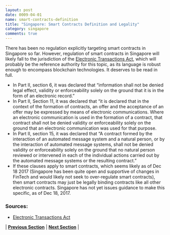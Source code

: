 ```yaml
---
layout: post
date: 0009-04-01
name: smart-contracts-definition
title: "Singapore: Smart Contracts Definition and Legality"
category: singapore
comments: true
---
```


There has been no regulation explicitly targeting smart contracts in Singapore so far. However, regulation of smart contracts in Singapore will likely fall to the jurisdiction of the [Electronic Transactions Act](https://sso.agc.gov.sg/Act/ETA2010#P1I-), which will probably be the reference authority for this topic, as its language is robust enough to encompass blockchain technologies. It deserves to be read in full.
   * In Part II, section 6, it was declared that “information shall not be denied legal effect, validity or enforceability solely on the ground that it is in the form of an electronic record.” 
   * In Part II, Section 11, it was declared that “it is declared that in the context of the formation of contracts, an offer and the acceptance of an offer may be expressed by means of electronic communications. Where an electronic communication is used in the formation of a contract, that contract shall not be denied validity or enforceability solely on the ground that an electronic communication was used for that purpose. 
   * In Part II, section 15, it was declared that “A contract formed by the interaction of an automated message system and a natural person, or by the interaction of automated message systems, shall not be denied validity or enforceability solely on the ground that no natural person reviewed or intervened in each of the individual actions carried out by the automated message systems or the resulting contract.” 
   * If these clauses apply to smart contracts, which seems likely as of Dec 18 2017 (Singapore has been quite open and supportive of changes in FinTech and would likely not seek to over-regulate smart contracts), then smart contracts may just be legally binding contracts like all other electronic contracts. Singapore has not yet issues guidance to make this specific, as of Dec 18, 2017. 

### Sources:
   * [Electronic Transactions Act](https://sso.agc.gov.sg/Act/ETA2010#P1I-)


| **[Previous Section]( https://neo-project.github.io/global-blockchain-compliance-hub//singapore/singapore-final-liability.html)** | **[Next Section]( https://neo-project.github.io/global-blockchain-compliance-hub//singapore/singapore-dispute-resolution.html)** |
